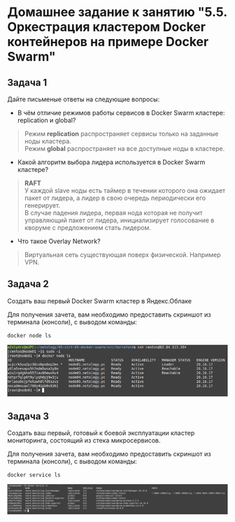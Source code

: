 # Домашнее задание к занятию "5.5. Оркестрация кластером Docker контейнеров на примере Docker Swarm"

## Задача 1

Дайте письменые ответы на следующие вопросы:

- В чём отличие режимов работы сервисов в Docker Swarm кластере: replication и global?

>Режим **replication** распространяет сервисы только на заданные ноды кластера.  
>Режим **global** распространяет на все доступные ноды в кластере.

- Какой алгоритм выбора лидера используется в Docker Swarm кластере?

>**RAFT**  
>У каждой slave ноды есть таймер в течении которого она ожидает пакет от лидера, а лидер в свою очередь периодически его генерирует.  
>В случае падения лидера, первая нода которая не получит управляющий пакет от лидера, инициализирует голосование в кворуме с предложением стать лидером.

- Что такое Overlay Network?

>Виртуальная сеть существующая поверх физической. Например VPN.


## Задача 2

Создать ваш первый Docker Swarm кластер в Яндекс.Облаке

Для получения зачета, вам необходимо предоставить скриншот из терминала (консоли), с выводом команды:
```
docker node ls
```

![](https://github.com/e2sly4rz/devops-netology/blob/main/images/nodels.png)

## Задача 3

Создать ваш первый, готовый к боевой эксплуатации кластер мониторинга, состоящий из стека микросервисов.

Для получения зачета, вам необходимо предоставить скриншот из терминала (консоли), с выводом команды:
```
docker service ls
```

![](https://github.com/e2sly4rz/devops-netology/blob/main/images/servicels.png)
